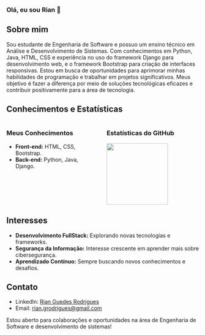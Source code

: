 ### Olá, eu sou Rian 👋

<!--
**Rian122145/Rian122145** is a ✨ _special_ ✨ repository because its `README.md` (this file) appears on your GitHub profile.

Here are some ideas to get you started:

- 🔭 I’m currently working on ...
- 🌱 I’m currently learning ...
- 👯 I’m looking to collaborate on ...
- 🤔 I’m looking for help with ...
- 💬 Ask me about ...
- 📫 How to reach me: ...
- 😄 Pronouns: ...
- ⚡ Fun fact: ...
-->

## Sobre mim
Sou estudante de Engenharia de Software e possuo um ensino técnico em Análise e Desenvolvimento de Sistemas. Com conhecimentos em Python, Java, HTML, CSS e experiência no uso do framework Django para desenvolvimento web, e o framework Bootstrap para criação de interfaces responsivas. Estou em busca de oportunidades para aprimorar minhas habilidades de programação e trabalhar em projetos significativos. Meus objetivo é fazer a diferença por meio de soluções tecnológicas eficazes e contribuir positivamente para a área de tecnologia.

## Conhecimentos e Estatísticas
<div style="display: grid; grid-template-columns: 1fr 1fr; grid-gap: 20px;">
 <div>
    <h3>Meus Conhecimentos</h3>
    <ul>
      <li><strong>Front-end:</strong> HTML, CSS, Bootstrap.</li>
      <li><strong>Back-end:</strong> Python, Java, Django.</li>
    </ul>
 </div>
 <div>
    <h3>Estatísticas do GitHub</h3>
    <img height="160em" src="https://github-readme-stats.vercel.app/api/top-langs/?username=Rian122145&layout=compact&langs_count=7&theme=dark">
 </div>
</div>

<!--
## Projeto em Andamento
No momento, estou trabalhando em [Nome do Projeto em Andamento](link-para-o-projeto-em-andamento), um projeto [breve descrição do projeto em andamento]. Este projeto visa [objetivo ou propósito do projeto em andamento].

## 🌱 Atualmente estou aprendendo
Estou atualmente me aprofundando em [Tecnologia ou Área de Aprendizado], visando expandir meus conhecimentos e habilidades na área de [breve descrição da tecnologia ou área].
-->

## Interesses
- **Desenvolvimento FullStack:** Explorando novas tecnologias e frameworks.
- **Segurança da Informação:** Interesse crescente em aprender mais sobre cibersegurança.
- **Aprendizado Contínuo:** Sempre buscando novos conhecimentos e desafios.

## Contato
- LinkedIn: [Rian Guedes Rodrigues](www.linkedin.com/in/rianguedesrodrigues)
- Email: rian.grodrigues@gmail.com

Estou aberto para colaborações e oportunidades na área de Engenharia de Software e desenvolvimento de sistemas!
